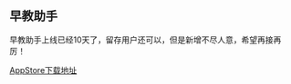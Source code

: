 ﻿## 早教助手

早教助手上线已经10天了，留存用户还可以，但是新增不尽人意，希望再接再厉！

[AppStore下载地址](https://itunes.apple.com/cn/app/id1324944512?mt=8)
